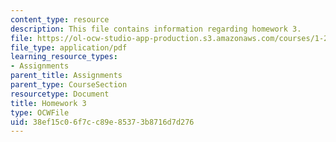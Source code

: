 ```yaml
---
content_type: resource
description: This file contains information regarding homework 3.
file: https://ol-ocw-studio-app-production.s3.amazonaws.com/courses/1-264j-database-internet-and-systems-integration-technologies-fall-2013/38ef15c06f7cc89e85373b8716d7d276_MIT1_264JF13_HW3.pdf
file_type: application/pdf
learning_resource_types:
- Assignments
parent_title: Assignments
parent_type: CourseSection
resourcetype: Document
title: Homework 3
type: OCWFile
uid: 38ef15c0-6f7c-c89e-8537-3b8716d7d276
---
```

